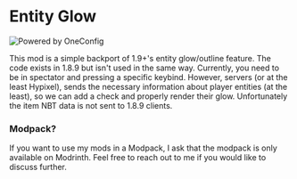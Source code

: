 # Entity Glow

![Powered by OneConfig](https://polyfrost.org/media/branding/badges/badge_1.svg)

This mod is a simple backport of 1.9+'s entity glow/outline feature. The code exists in 1.8.9 but isn't used in the same way. Currently, you need to be in spectator and pressing a specific keybind. However, servers (or at the least Hypixel), sends the necessary information about player entities (at the least), so we can add a check and properly render their glow. Unfortunately the item NBT data is not sent to 1.8.9 clients.

### Modpack?

If you want to use my mods in a Modpack, I ask that the modpack is only available on Modrinth. Feel free to reach out to me if you would like to discuss further.
